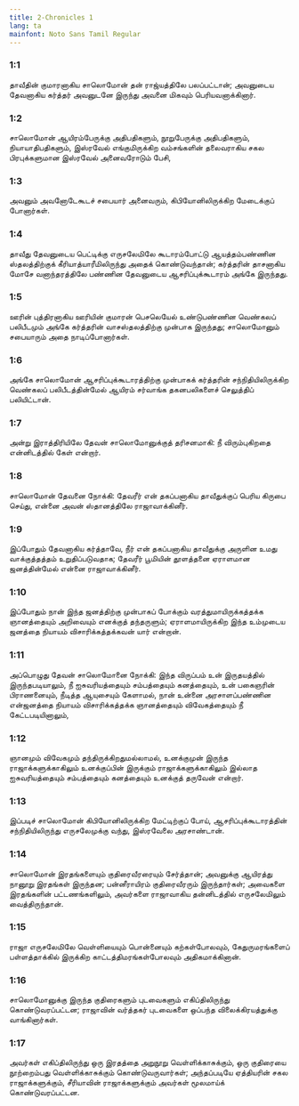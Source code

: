 ```yaml
---
title: 2-Chronicles 1
lang: ta
mainfont: Noto Sans Tamil Regular
---
```


###  1:1

தாவீதின் குமாரனாகிய சாலொமோன் தன் ராஜ்யத்திலே பலப்பட்டான்; அவனுடைய தேவனாகிய கர்த்தர் அவனுடனே இருந்து அவனை மிகவும் பெரியவனாக்கினார்.

###  1:2

சாலொமோன் ஆயிரம்பேருக்கு அதிபதிகளும், நூறுபேருக்கு அதிபதிகளும், நியாயாதிபதிகளும், இஸ்ரவேல் எங்குமிருக்கிற வம்சங்களின் தலைவராகிய சகல பிரபுக்களுமான இஸ்ரவேல் அனைவரோடும் பேசி,

###  1:3

அவனும் அவனோடேகூடச் சபையார் அனைவரும், கிபியோனிலிருக்கிற மேடைக்குப் போனார்கள்.

###  1:4

தாவீது தேவனுடைய பெட்டிக்கு எருசலேமிலே கூடாரம்போட்டு ஆயத்தம்பண்ணின ஸ்தலத்திற்குக் கீரியாத்யாரீமிலிருந்து அதைக் கொண்டுவந்தான்; கர்த்தரின் தாசனாகிய மோசே வனாந்தரத்திலே பண்ணின தேவனுடைய ஆசரிப்புக்கூடாரம் அங்கே இருந்தது.

###  1:5

ஊரின் புத்திரனாகிய ஊரியின் குமாரன் பெசலெயேல் உண்டுபண்ணின வெண்கலப் பலிபீடமும் அங்கே கர்த்தரின் வாசஸ்தலத்திற்கு முன்பாக இருந்தது; சாலொமோனும் சபையாரும் அதை நாடிப்போனார்கள்.

###  1:6

அங்கே சாலொமோன் ஆசரிப்புக்கூடாரத்திற்கு முன்பாகக் கர்த்தரின் சந்நிதியிலிருக்கிற வெண்கலப் பலிபீடத்தின்மேல் ஆயிரம் சர்வாங்க தகனபலிகளைச் செலுத்திப் பலியிட்டான்.

###  1:7

அன்று இராத்திரியிலே தேவன் சாலொமோனுக்குத் தரிசனமாகி: நீ விரும்புகிறதை என்னிடத்தில் கேள் என்றார்.

###  1:8

சாலொமோன் தேவனை நோக்கி: தேவரீர் என் தகப்பனாகிய தாவீதுக்குப் பெரிய கிருபை செய்து, என்னை அவன் ஸ்தானத்திலே ராஜாவாக்கினீர்.

###  1:9

இப்போதும் தேவனாகிய கர்த்தாவே, நீர் என் தகப்பனாகிய தாவீதுக்கு அருளின உமது வாக்குத்தத்தம் உறுதிப்படுவதாக; தேவரீர் பூமியின் தூளத்தனை ஏராளமான ஜனத்தின்மேல் என்னை ராஜாவாக்கினீர்.

###  1:10

இப்போதும் நான் இந்த ஜனத்திற்கு முன்பாகப் போக்கும் வரத்துமாயிருக்கத்தக்க ஞானத்தையும் அறிவையும் எனக்குத் தந்தருளும்; ஏராளமாயிருக்கிற இந்த உம்முடைய ஜனத்தை நியாயம் விசாரிக்கத்தக்கவன் யார் என்றான்.

###  1:11

அப்பொழுது தேவன் சாலொமோனை நோக்கி: இந்த விருப்பம் உன் இருதயத்தில் இருந்தபடியாலும், நீ ஐசுவரியத்தையும் சம்பத்தையும் கனத்தையும், உன் பகைஞரின் பிராணனையும், நீடித்த ஆயுசையும் கேளாமல், நான் உன்னை அரசாளப்பண்ணின என்ஜனத்தை நியாயம் விசாரிக்கத்தக்க ஞானத்தையும் விவேகத்தையும் நீ கேட்டபடியினாலும்,

###  1:12

ஞானமும் விவேகமும் தந்திருக்கிறதுமல்லாமல், உனக்குமுன் இருந்த ராஜாக்களுக்காகிலும் உனக்குப்பின் இருக்கும் ராஜாக்களுக்காகிலும் இல்லாத ஐசுவரியத்தையும் சம்பத்தையும் கனத்தையும் உனக்குத் தருவேன் என்றார்.

###  1:13

இப்படிச் சாலொமோன் கிபியோனிலிருக்கிற மேட்டிற்குப் போய், ஆசரிப்புக்கூடாரத்தின் சந்நிதியிலிருந்து எருசலேமுக்கு வந்து, இஸ்ரவேலை அரசாண்டான்.

###  1:14

சாலொமோன் இரதங்களையும் குதிரைவீரரையும் சேர்த்தான்; அவனுக்கு ஆயிரத்து நானூறு இரதங்கள் இருந்தன; பன்னீராயிரம் குதிரைவீரரும் இருந்தார்கள்; அவைகளை இரதங்களின் பட்டணங்களிலும், அவர்களை ராஜாவாகிய தன்னிடத்தில் எருசலேமிலும் வைத்திருந்தான்.

###  1:15

ராஜா எருசலேமிலே வெள்ளியையும் பொன்னையும் கற்கள்போலவும், கேதுருமரங்களைப் பள்ளத்தாக்கில் இருக்கிற காட்டத்திமரங்கள்போலவும் அதிகமாக்கினான்.

###  1:16

சாலொமோனுக்கு இருந்த குதிரைகளும் புடவைகளும் எகிப்திலிருந்து கொண்டுவரப்பட்டன; ராஜாவின் வர்த்தகர் புடவைகளை ஒப்பந்த விலைக்கிரயத்துக்கு வாங்கினார்கள்.

###  1:17

அவர்கள் எகிப்திலிருந்து ஒரு இரதத்தை அறுநூறு வெள்ளிக்காசுக்கும், ஒரு குதிரையை நூற்றைம்பது வெள்ளிக்காசுக்கும் கொண்டுவருவார்கள்; அந்தப்படியே ஏத்தியரின் சகல ராஜாக்களுக்கும், சீரியாவின் ராஜாக்களுக்கும் அவர்கள் மூலமாய்க் கொண்டுவரப்பட்டன.

